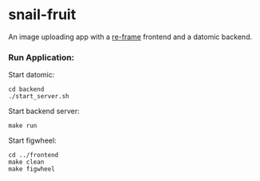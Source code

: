 # snail-fruit

An image uploading app with a [re-frame](https://github.com/Day8/re-frame) frontend and a datomic backend.

### Run Application:

Start datomic:
```
cd backend
./start_server.sh
```

Start backend server:
```
make run
```

Start figwheel:

```
cd ../frontend
make clean
make figwheel
```
